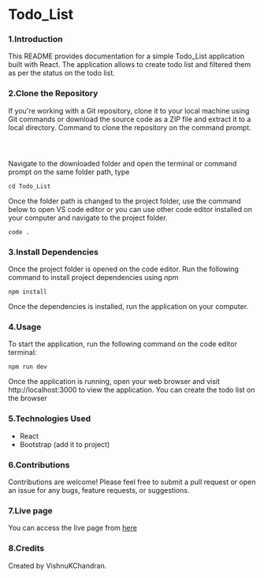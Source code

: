 # Todo_List

### 1.Introduction

This README provides documentation for a simple Todo_List application built with React. The application allows to create todo list and filtered them as per the status on the todo list.

### 2.Clone the Repository

If you're working with a Git repository, clone it to your local machine using Git commands or download the source code as a ZIP file and extract it to a local directory. Command to clone the repository on the command prompt.

```



```

Navigate to the downloaded folder and open the terminal or command prompt on the same folder path, type

```
cd Todo_List

```

Once the folder path is changed to the project folder, use the command below to open VS code editor or you can use other code editor installed on your computer and navigate to the project folder.

```
code .

```

### 3.Install Dependencies

Once the project folder is opened on the code editor. Run the following command to install project dependencies using npm

```
npm install

```

Once the dependencies is installed, run the application on your computer.

### 4.Usage

To start the application, run the following command on the code editor terminal:

```
npm run dev

```

Once the application is running, open your web browser and visit http://localhost:3000 to view the application. You can create the todo list on the browser

### 5.Technologies Used

- React
- Bootstrap (add it to project)

### 6.Contributions

Contributions are welcome! Please feel free to submit a pull request or open an issue for any bugs, feature requests, or suggestions.

### 7.Live page

You can access the live page from [here]()

### 8.Credits

Created by VishnuKChandran.
